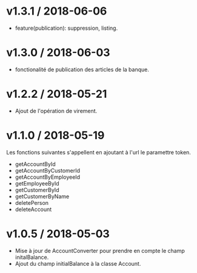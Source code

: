 
v1.3.1 / 2018-06-06
==================

  * feature(publication): suppression, listing.

v1.3.0 / 2018-06-03
==================
  * fonctionalité de publication des articles de la banque.


v1.2.2 / 2018-05-21
==================

  * Ajout de l'opération de virement.

v1.1.0 / 2018-05-19
==================

Les fonctions suivantes s'appellent en ajoutant à l'url le paramettre token.
  * getAccountById
  * getAccountByCustomerId
  * getAccountByEmployeeId
  * getEmployeeById
  * getCustomerById
  * getCustomerByName
  * deletePerson
  * deleteAccount

v1.0.5 / 2018-05-03
==================

  * Mise à jour de AccountConverter pour prendre en compte le champ initalBalance.
  * Ajout du champ initialBalance à la classe Account.
